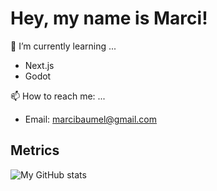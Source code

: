 # Hey, my name is Marci!

🌱 I’m currently learning ...
- Next.js
- Godot

📫 How to reach me: ...
- Email: marcibaumel@gmail.com

## Metrics

![My GitHub stats](https://github-readme-stats.vercel.app/api?username=marcibaumel&show_icons=true&theme=monokai&count_private=true&include_all_commits=true)
